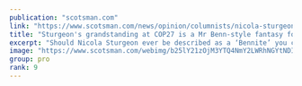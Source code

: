 ```yaml
---
publication: "scotsman.com"
link: "https://www.scotsman.com/news/opinion/columnists/nicola-sturgeons-grandstanding-at-cop27-in-egypt-is-pointless-she-should-be-focussed-on-problems-at-home-murdo-fraser-3909689"
title: "Sturgeon's grandstanding at COP27 is a Mr Benn-style fantasy for the benefit of no one but herself – Murdo Fraser"
excerpt: "Should Nicola Sturgeon ever be described as a ‘Bennite’ you can be sure it is nothing to do with the political beliefs of the legendary Labour left-winger, Tony Benn."
image: "https://www.scotsman.com/webimg/b25lY21zOjM3YTQ4NmY2LWRhNGYtNDI2ZC1iMTBkLWM5OTRlNmY2MjI2NDphYjJmYjE5NS04NTM0LTRkNjQtYjJiOC0xY2YyZjVhOTQyYzM=.jpg?width=1200&enable=upscale"
group: pro
rank: 9
---
```

